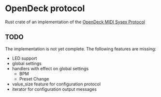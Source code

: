 # OpenDeck protocol

Rust crate of an implementation of the [OpenDeck MIDI Sysex Protocol](https://github.com/shanteacontrols/OpenDeck/wiki/Sysex-Configuration)

## TODO

The implementation is not yet complete. The following features are missing:

* LED support
* global settings
* handlers with effect on global settings
  * BPM
  * Preset Change
* value_size feature for configuration protocol
* iterator for configuration output messages
